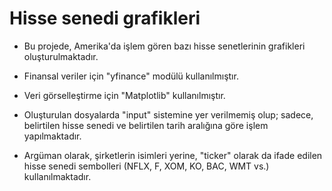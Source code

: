 # Hisse senedi grafikleri

- Bu projede, Amerika'da işlem gören bazı hisse senetlerinin grafikleri oluşturulmaktadır.

- Finansal veriler için "yfinance" modülü kullanılmıştır.

- Veri görselleştirme için "Matplotlib" kullanılmıştır.

- Oluşturulan dosyalarda "input" sistemine yer verilmemiş olup; sadece, belirtilen hisse senedi ve belirtilen tarih aralığına göre işlem yapılmaktadır.

- Argüman olarak, şirketlerin isimleri yerine, "ticker" olarak da ifade edilen hisse senedi sembolleri (NFLX, F, XOM, KO, BAC, WMT vs.) kullanılmaktadır.